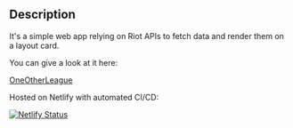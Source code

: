 ## Description

It's a simple web app relying on Riot APIs to fetch data and render them on a layout card.

You can give a look at it here:

[OneOtherLeague](https://oneotherleague.netlify.app/ "Homepage")

Hosted on Netlify with automated CI/CD:

[![Netlify Status](https://api.netlify.com/api/v1/badges/cccf21bd-6259-4391-9314-8d06649950b1/deploy-status)](https://app.netlify.com/sites/oneotherleague/deploys)
